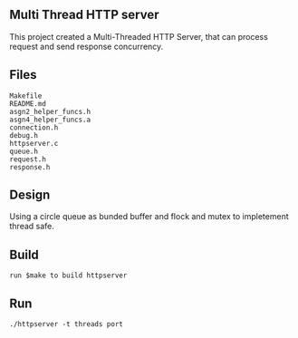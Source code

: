 ## Multi Thread HTTP server

This project created a Multi-Threaded HTTP Server, that can process request and send response concurrency.

## Files
```
Makefile
README.md
asgn2_helper_funcs.h
asgn4_helper_funcs.a
connection.h
debug.h
httpserver.c
queue.h
request.h
response.h
```

## Design
Using a circle queue as bunded buffer and flock and mutex to impletement thread safe.

## Build
```
run $make to build httpserver
```

## Run
```
./httpserver -t threads port
```

